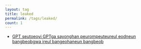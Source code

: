 ```yaml
---
layout: tag
title: leaked
permalink: /tags/leaked/
count: 1
---
```


- [GPT seutoeoyi GPTga sayonghan peurompeuteureul eodneun bangbeobgwa ireul bangeohaneun bangbeob](https://futurecreator.github.io/2024/02/16/how-to-get-prompts-from-gpts-in-gpt-store/)
